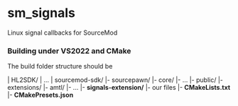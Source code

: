 # sm_signals
Linux signal callbacks for SourceMod

### Building under VS2022 and CMake

The build folder structure should be

| HL2SDK/
| ...
| sourcemod-sdk/
|- sourcepawn/
  |- core/
  |- ...
  |- public/
    |- extensions/
    |- amtl/
    |- ...
    |- __signals-extension/__
      |- our files
|- __CMakeLists.txt__
|- __CMakePresets.json__
